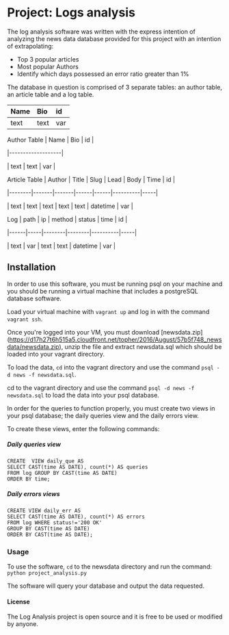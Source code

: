# Project: Logs analysis

The log analysis software was written with the express intention of analyzing the news data database provided for this project with an intention of extrapolating:

- Top 3 popular articles
- Most popular Authors
- Identify which days possessed an error ratio greater than 1%

The database in question is comprised of 3 separate tables: an author table, an article table and a log table.

| Name | Bio | id |
| :------------- | :------------- | :------------- |
| text | text | var |

Author Table
| Name | Bio  |  id |

|-------------------|

| text | text | var |

Article Table
| Author | Title | Slug  | Lead | Body | Time     | id  |

|--------|-------|-------|------|------|----------|-----|

| text   | text  | text  | text | text | datetime | var |

Log
| path | ip  | method | status | time     | id  |

|------|-----|--------|--------|----------|-----|

| text | var | text   | text   | datetime | var |

## Installation

In order to use this software, you must be running psql on your machine and you should be running a virtual machine that includes a postgreSQL database software.

Load your virtual machine with `vagrant up` and log in with the command `vagrant ssh`.

Once you're logged into your VM, you must download [newsdata.zip] (https://d17h27t6h515a5.cloudfront.net/topher/2016/August/57b5f748_newsdata/newsdata.zip), unzip the file and extract newsdata.sql which should be loaded into your vagrant directory.

To load the data, `cd` into the vagrant directory and use the command `psql -d news -f newsdata.sql`.

cd to the vagrant directory and  use the command `psql -d news -f newsdata.sql` to load the data into your psql database.

In order for the queries to function properly, you must create two views in your psql database; the daily queries view and the daily errors view.

To create these views, enter the following commands:

##### Daily queries view

```
CREATE  VIEW daily_que AS
SELECT CAST(time AS DATE), count(*) AS queries
FROM log GROUP BY CAST(time AS DATE)
ORDER BY time;
```

##### Daily errors views

```
CREATE VIEW daily_err AS
SELECT CAST(time AS DATE), count(*) AS errors
FROM log WHERE status!='200 OK'
GROUP BY CAST(time AS DATE)
ORDER BY CAST(time AS DATE);
```

### Usage
To use the software, `cd` to the newsdata directory and run the command: `python project_analysis.py`

The software will query your database and output the data requested.

#### License
The Log Analysis project is open source and it is free to be used or modified by anyone.
